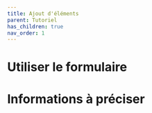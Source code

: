 ```yaml
---
title: Ajout d'éléments
parent: Tutoriel
has_children: true
nav_order: 1
---
```


# Utiliser le formulaire



# Informations à préciser
